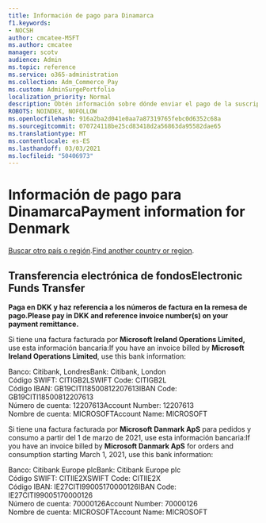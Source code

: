 ```yaml
---
title: Información de pago para Dinamarca
f1.keywords:
- NOCSH
author: cmcatee-MSFT
ms.author: cmcatee
manager: scotv
audience: Admin
ms.topic: reference
ms.service: o365-administration
ms.collection: Adm_Commerce_Pay
ms.custom: AdminSurgePortfolio
localization_priority: Normal
description: Obtén información sobre dónde enviar el pago de la suscripción.
ROBOTS: NOINDEX, NOFOLLOW
ms.openlocfilehash: 916a2ba2d041e0aa7a87319765febc0d6352c68a
ms.sourcegitcommit: 070724118be25cd83418d2a56863da95582dae65
ms.translationtype: MT
ms.contentlocale: es-ES
ms.lasthandoff: 03/03/2021
ms.locfileid: "50406973"
---
```

# <a name="payment-information-for-denmark"></a><span data-ttu-id="d25ab-103">Información de pago para Dinamarca</span><span class="sxs-lookup"><span data-stu-id="d25ab-103">Payment information for Denmark</span></span>

<span data-ttu-id="d25ab-104">[Buscar otro país o región](../billing-and-payments/pay-for-your-subscription.md).</span><span class="sxs-lookup"><span data-stu-id="d25ab-104">[Find another country or region](../billing-and-payments/pay-for-your-subscription.md).</span></span>

## <a name="electronic-funds-transfer"></a><span data-ttu-id="d25ab-105">Transferencia electrónica de fondos</span><span class="sxs-lookup"><span data-stu-id="d25ab-105">Electronic Funds Transfer</span></span>

<span data-ttu-id="d25ab-106">**Paga en DKK y haz referencia a los números de factura en la remesa de pago.**</span><span class="sxs-lookup"><span data-stu-id="d25ab-106">**Please pay in DKK and reference invoice number(s) on your payment remittance.**</span></span>

<span data-ttu-id="d25ab-107">Si tiene una factura facturada por **Microsoft Ireland Operations Limited,** use esta información bancaria:</span><span class="sxs-lookup"><span data-stu-id="d25ab-107">If you have an invoice billed by **Microsoft Ireland Operations Limited**, use this bank information:</span></span>

<span data-ttu-id="d25ab-108">Banco: Citibank, Londres</span><span class="sxs-lookup"><span data-stu-id="d25ab-108">Bank: Citibank, London</span></span>\
<span data-ttu-id="d25ab-109">Código SWIFT: CITIGB2L</span><span class="sxs-lookup"><span data-stu-id="d25ab-109">SWIFT Code: CITIGB2L</span></span>\
<span data-ttu-id="d25ab-110">Código IBAN: GB19CITI18500812207613</span><span class="sxs-lookup"><span data-stu-id="d25ab-110">IBAN Code: GB19CITI18500812207613</span></span>\
<span data-ttu-id="d25ab-111">Número de cuenta: 12207613</span><span class="sxs-lookup"><span data-stu-id="d25ab-111">Account Number: 12207613</span></span>\
<span data-ttu-id="d25ab-112">Nombre de cuenta: MICROSOFT</span><span class="sxs-lookup"><span data-stu-id="d25ab-112">Account Name: MICROSOFT</span></span>

<span data-ttu-id="d25ab-113">Si tiene una factura facturada por **Microsoft Danmark ApS** para pedidos y consumo a partir del 1 de marzo de 2021, use esta información bancaria:</span><span class="sxs-lookup"><span data-stu-id="d25ab-113">If you have an invoice billed by **Microsoft Danmark ApS** for orders and consumption starting March 1, 2021, use this bank information:</span></span>

<span data-ttu-id="d25ab-114">Banco: Citibank Europe plc</span><span class="sxs-lookup"><span data-stu-id="d25ab-114">Bank: Citibank Europe plc</span></span>\
<span data-ttu-id="d25ab-115">Código SWIFT: CITIIE2X</span><span class="sxs-lookup"><span data-stu-id="d25ab-115">SWIFT Code: CITIIE2X</span></span>\
<span data-ttu-id="d25ab-116">Código IBAN: IE27CITI99005170000126</span><span class="sxs-lookup"><span data-stu-id="d25ab-116">IBAN Code: IE27CITI99005170000126</span></span>\
<span data-ttu-id="d25ab-117">Número de cuenta: 70000126</span><span class="sxs-lookup"><span data-stu-id="d25ab-117">Account Number: 70000126</span></span>\
<span data-ttu-id="d25ab-118">Nombre de cuenta: MICROSOFT</span><span class="sxs-lookup"><span data-stu-id="d25ab-118">Account Name: MICROSOFT</span></span>